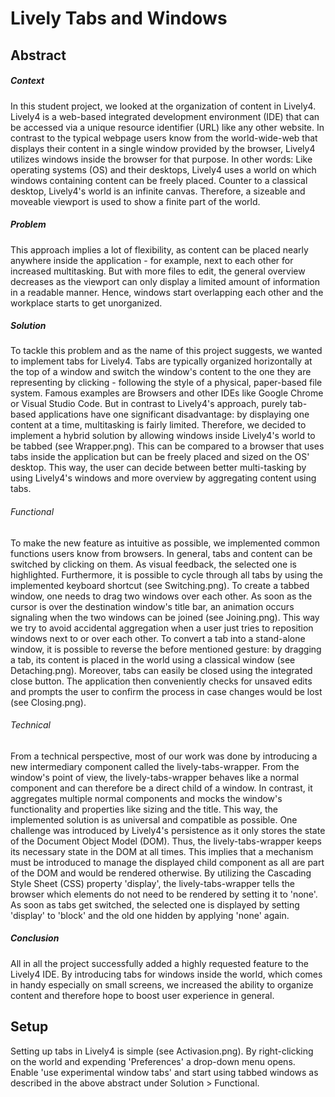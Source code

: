 # Lively Tabs and Windows

## Abstract

##### Context
In this student project, we looked at the organization of content in Lively4. Lively4 is a web-based integrated development environment (IDE) that can be accessed via a unique resource identifier (URL) like any other website. In contrast to the typical webpage users know from the world-wide-web that displays their content in a single window provided by the browser, Lively4 utilizes windows inside the browser for that purpose. In other words: Like operating systems (OS) and their desktops, Lively4 uses a world on which windows containing content can be freely placed. Counter to a classical desktop, Lively4's world is an infinite canvas. Therefore, a sizeable and moveable viewport is used to show a finite part of the world.

##### Problem
This approach implies a lot of flexibility, as content can be placed nearly anywhere inside the application - for example, next to each other for increased multitasking. But with more files to edit, the general overview decreases as the viewport can only display a limited amount of information in a readable manner. Hence, windows start overlapping each other and the workplace starts to get unorganized.
##### Solution

To tackle this problem and as the name of this project suggests, we wanted to implement tabs for Lively4. Tabs are typically organized horizontally at the top of a window and switch the window's content to the one they are representing by clicking - following the style of a physical, paper-based file system. Famous examples are Browsers and other IDEs like Google Chrome or Visual Studio Code. But in contrast to Lively4's approach, purely tab-based applications have one significant disadvantage: by displaying one content at a time, multitasking is fairly limited. Therefore, we decided to implement a hybrid solution by allowing windows inside Lively4's world to be tabbed (see Wrapper.png). This can be compared to a browser that uses tabs inside the application but can be freely placed and sized on the OS' desktop. This way, the user can decide between better multi-tasking by using Lively4's windows and more overview by aggregating content using tabs.
###### Functional
To make the new feature as intuitive as possible, we implemented common functions users know from browsers. In general, tabs and content can be switched by clicking on them. As visual feedback, the selected one is highlighted. Furthermore, it is possible to cycle through all tabs by using the implemented keyboard shortcut (see Switching.png). To create a tabbed window, one needs to drag two windows over each other.  As soon as the cursor is over the destination window's title bar, an animation occurs signaling when the two windows can be joined (see Joining.png). This way we try to avoid accidental aggregation when a user just tries to reposition windows next to or over each other. To convert a tab into a stand-alone window, it is possible to reverse the before mentioned gesture: by dragging a tab, its content is placed in the world using a classical window (see Detaching.png). Moreover, tabs can easily be closed using the integrated close button. The application then conveniently checks for unsaved edits and prompts the user to confirm the process in case changes would be lost (see Closing.png).
###### Technical
From a technical perspective, most of our work was done by introducing a new intermediary component called the lively-tabs-wrapper. From the window's point of view, the lively-tabs-wrapper behaves like a normal component and can therefore be a direct child of a window. In contrast, it aggregates multiple normal components and mocks the window's functionality and properties like sizing and the title. This way, the implemented solution is as universal and compatible as possible. One challenge was introduced by Lively4's persistence as it only stores the state of the Document Object Model (DOM). Thus, the lively-tabs-wrapper keeps its necessary state in the DOM at all times. This implies that a mechanism must be introduced to manage the displayed child component as all are part of the DOM and would be rendered otherwise. By utilizing the Cascading Style Sheet (CSS) property 'display', the lively-tabs-wrapper tells the browser which elements do not need to be rendered by setting it to 'none'. As soon as tabs get switched, the selected one is displayed by setting 'display' to 'block' and the old one hidden by applying 'none' again.
##### Conclusion
All in all the project successfully added a highly requested feature to the Lively4 IDE. By introducing tabs for windows inside the world, which comes in handy especially on small screens, we increased the ability to organize content and therefore hope to boost user experience in general.

## Setup
Setting up tabs in Lively4 is simple (see Activasion.png). By right-clicking on the world and expending 'Preferences' a drop-down menu opens. Enable 'use experimental window tabs' and start using tabbed windows as described in the above abstract under Solution > Functional.